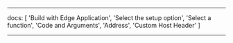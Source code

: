 ---

docs: [
'Build with Edge Application',
'Select the setup option',
'Select a function',
'Code and Arguments',
'Address',
'Custom Host Header'
]

---
